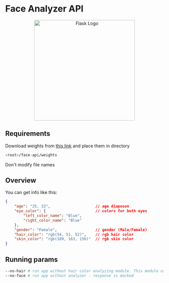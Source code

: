 # Face Analyzer API

<p align="center">
  <a href="https://flask.palletsprojects.com/en/2.2.x/" target="blank"><img src="https://upload.wikimedia.org/wikipedia/commons/3/3c/Flask_logo.svg" width="320" alt="Flask Logo" /></a>
</p>

## Requirements

Download weights from <a href="https://drive.google.com/drive/folders/1FwiRTeY5_8x1smFizQ4h7PCTx8shcF_l?usp=sharing">this link</a> and place them in directory

```bash
<root>/face-api/weights
```

Don't modify file names

## Overview

You can get info like this:

```json
{
    "age": "25, 32",                    // age diaposon
    "eye_color": {                      // colors for both eyes
        "left_color_name": "Blue",
        "right_color_name": "Blue"
    },
    "gender": "Female",                 // gender (Male/Female)
    "hair_color": "rgb(54, 51, 52)",    // rgb hair color
    "skin_color": "rgb(189, 163, 156)"  // rgb skin color
}
```

## Running params

```bash
--no-hair # run app without hair color analyzing module. This module uses heavy libraries that requires 1.2Gb of free RAM
--no-face # run app without analyzer - response is mocked
```
